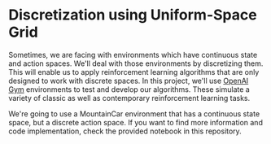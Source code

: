 # Discretization using Uniform-Space Grid

Sometimes, we are facing with environments which have continuous state and action spaces. We'll deal with those environments by discretizing them. This will enable us to apply reinforcement learning algorithms that are only designed to work with discrete spaces. In this project, we'll use [OpenAI Gym](https://gym.openai.com/) environments to test and develop our algorithms. These simulate a variety of classic as well as contemporary reinforcement learning tasks.  

We're going to use a MountainCar environment that has a continuous state space, but a discrete action space. If you want to find more information and code implementation, check the provided notebook in this repository.
